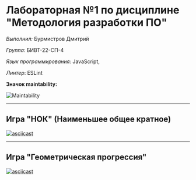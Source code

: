 # Лабораторная №1 по дисциплине "Методология разработки ПО"

*Выполнил:* Бурмистров Дмитрий

*Группа:* БИВТ-22-СП-4

*Язык программирования:* JavaScript,

*Линтер*: ESLint

**Значок maintability:**

![Maintability](Maintability.png)

---

## Игра "НОК" (Наименьшее общее кратное)

[![asciicast](https://asciinema.org/a/QyrKaYaBmeEKpelLKtZm1nROj.svg)](https://asciinema.org/a/QyrKaYaBmeEKpelLKtZm1nROj)

---

## Игра "Геометрическая прогрессия"

[![asciicast](https://asciinema.org/a/MkxxcbeAeLp7oiQSdRQODE2oY.svg)](https://asciinema.org/a/MkxxcbeAeLp7oiQSdRQODE2oY)
